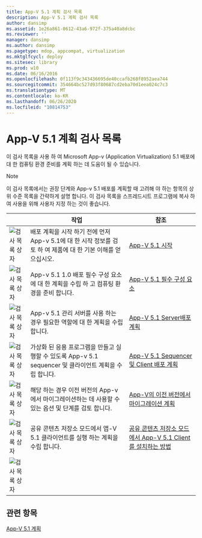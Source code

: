```yaml
---
title: App-V 5.1 계획 검사 목록
description: App-V 5.1 계획 검사 목록
author: dansimp
ms.assetid: 1e26a861-0612-43a6-972f-375a40a8dcbc
ms.reviewer: ''
manager: dansimp
ms.author: dansimp
ms.pagetype: mdop, appcompat, virtualization
ms.mktglfcycl: deploy
ms.sitesec: library
ms.prod: w10
ms.date: 06/16/2016
ms.openlocfilehash: 0f113f9c343436695de40ccafb268f8952aea744
ms.sourcegitcommit: 354664bc527d93f80687cd2eba70d1eea024c7c3
ms.translationtype: MT
ms.contentlocale: ko-KR
ms.lasthandoff: 06/26/2020
ms.locfileid: "10814753"
---
```

# App-V 5.1 계획 검사 목록

이 검사 목록을 사용 하 여 Microsoft App-v (Application Virtualization) 5.1 배포에 대 한 컴퓨팅 환경 준비를 계획 하는 데 도움이 될 수 있습니다.

> [!NOTE]
> 이 검사 목록에서는 권장 단계와 App-v 5.1 배포를 계획할 때 고려해 야 하는 항목의 상위 수준 목록을 간략하게 설명 합니다. 이 검사 목록을 스프레드시트 프로그램에 복사 하 여 사용을 위해 사용자 지정 하는 것이 좋습니다.

| |작업 |참조 |
|-|-|-|
|![검사 목록 상자](images/checklistbox.gif) |배포 계획을 시작 하기 전에 먼저 App-v 5.1에 대 한 시작 정보를 검토 하 여 제품에 대 한 기본 이해를 얻으십시오.|[App-V 5.1 시작](getting-started-with-app-v-51.md)|
|![검사 목록 상자](images/checklistbox.gif) |App-v 5.1 1.0 배포 필수 구성 요소에 대 한 계획을 수립 하 고 컴퓨팅 환경을 준비 합니다.|[App-V 5.1 필수 구성 요소](app-v-51-prerequisites.md)|
|![검사 목록 상자](images/checklistbox.gif) |App-v 5.1 관리 서버를 사용 하는 경우 필요한 역할에 대 한 계획을 수립 합니다.|[App-V 5.1 Server배포 계획](planning-for-the-app-v-51-server-deployment.md)|
|![검사 목록 상자](images/checklistbox.gif) |가상화 된 응용 프로그램을 만들고 실행할 수 있도록 App-v 5.1 sequencer 및 클라이언트 계획을 수립 합니다.|[App-V 5.1 Sequencer 및 Client 배포 계획](planning-for-the-app-v-51-sequencer-and-client-deployment.md)|
|![검사 목록 상자](images/checklistbox.gif) |해당 하는 경우 이전 버전의 App-v에서 마이그레이션하는 데 사용할 수 있는 옵션 및 단계를 검토 합니다.|[App-V의 이전 버전에서 마이그레이션 계획](planning-for-migrating-from-a-previous-version-of-app-v51.md)|
|![검사 목록 상자](images/checklistbox.gif) |공유 콘텐츠 저장소 모드에서 앱-V 5.1 클라이언트를 실행 하는 계획을 수립 합니다.|[공유 콘텐츠 저장소 모드에서 App-V 5.1 Client를 설치하는 방법](how-to-install-the-app-v-51-client-for-shared-content-store-mode.md)|
|![검사 목록 상자](images/checklistbox.gif) |         |         |

## 관련 항목

[App-V 5.1 계획](planning-for-app-v-51.md)
